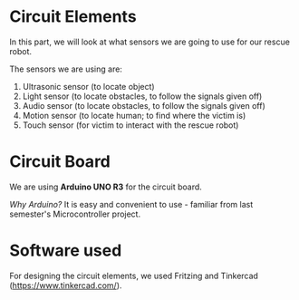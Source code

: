 # Circuit Elements

In this part, we will look at what sensors we are going to use for our rescue robot.

The sensors we are using are:

1) Ultrasonic sensor (to locate object)
2) Light sensor (to locate obstacles, to follow the signals given off)
3) Audio sensor (to locate obstacles, to follow the signals given off)
4) Motion sensor (to locate human; to find where the victim is)
5) Touch sensor (for victim to interact with the rescue robot)

# Circuit Board
We are using **Arduino UNO R3** for the circuit board.

*Why Arduino?*
It is easy and convenient to use - familiar from last semester's Microcontroller project.

# Software used
For designing the circuit elements, we used Fritzing and Tinkercad (https://www.tinkercad.com/).
